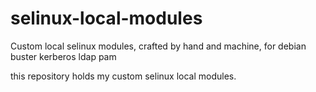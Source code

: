 # selinux-local-modules
Custom local selinux modules, crafted by hand and machine, for debian buster kerberos ldap pam

this repository holds my custom selinux local modules.
 

